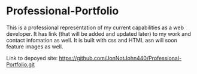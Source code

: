 # Professional-Portfolio
This is a professional representation of my current capabilities as a web developer. It has link (that will be added and updated later) to my work and contact infomation as well. It is built with css and HTML asn will soon feature images as well.

Link to depoyed site: https://github.com/JonNotJohn440/Professional-Portfolio.git